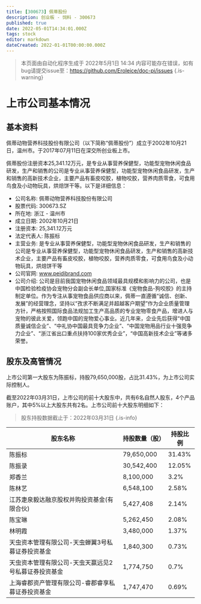```yaml
---
title: [300673] 佩蒂股份
description: 创业板 - 饲料 - 300673
published: true
date: 2022-05-01T14:34:01.000Z
tags: stock
editor: markdown
dateCreated: 2022-01-01T00:00:00.000Z
---
```


> 本页面由自动化程序生成于 2022年5月1日 14:34
> 内容可能存在错误，如有bug请提交issue至：https://github.com/Eroleice/doc-pi/issues
{.is-warning}

# 上市公司基本情况

## 基本资料

佩蒂动物营养科技股份有限公司（以下简称“佩蒂股份”）成立于2002年10月21日，温州市。于2017年07月11日在深交所创业板上市。

佩蒂股份注册资本25,341.12万元，是专业从事营养保健型，功能型宠物休闲食品研发，生产和销售的公司是专业从事营养保健型，功能型宠物休闲食品研发，生产和销售的高新技术企业，主要产品有畜皮咬胶，植物咬胶，营养肉质零食，可食用鸟食及小动物玩具，烘焙饼干等。以下是详细信息：

- 公司名称: 佩蒂动物营养科技股份有限公司
- 股票代码: 300673.SZ
- 所在地: 浙江 - 温州市
- 成立日期: 2002年10月21日
- 注册资本: 25,341.12万元
- 法定代表人: 陈振标
- 主营业务: 是专业从事营养保健型，功能型宠物休闲食品研发，生产和销售的公司是专业从事营养保健型，功能型宠物休闲食品研发，生产和销售的高新技术企业，主要产品有畜皮咬胶，植物咬胶，营养肉质零食，可食用鸟食及小动物玩具，烘焙饼干等
- 公司官网: www.peidibrand.com
- 公司介绍: 公司是目前我国宠物休闲食品领域最具规模和影响力的公司，也是中国检验检疫协会宠物分会副会长单位,国家标准《宠物食品-狗咬胶》的主持制定单位。作为专注从事宠物食品供应商以来，佩蒂一直遵循“诚信、创新、发展”的经营理念，坚持以“孜求不断满足并超越客户期望”作为企业质量管理方针，严格按照国际食品法规加工生产高品质的专业宠物零食产品，增进人与宠物的彼此关爱，领跑中国的宠物爱心事业。近几年来，企业先后获得“中国质量诚信企业”、“中礼协中国最具竞争力企业”、“中国宠物用品行业十强竞争力企业”、“浙江省出口重点扶持100家优秀企业”，“中国高新技术企业”等诸多荣誉。


## 股东及高管情况

上市公司第一大股东为陈振标，持股79,650,000股，占比31.43%，为上市公司实际控制人。

截至2022年03月31日，上市公司的前十大股东中，共有6名自然人股东，4个产品账户，其中5%以上大股东共有2名。上市公司前十大股东明细如下：

> 股东持股数据截止于：2022年03月31日
{.is-info}

| 股东名称 | 持股数量（股） | 持股比例 |
| --- | --- | --- |
| 陈振标 | 79,650,000 | 31.43% |
| 陈振录 | 30,542,400 | 12.05% |
| 郑香兰 | 8,100,000 | 3.2% |
| 陈林艺 | 6,548,100 | 2.58% |
| 江苏疌泉毅达融京股权并购投资基金(有限合伙) | 5,427,408 | 2.14% |
| 陈宝琳 | 5,262,450 | 2.08% |
| 林明霞 | 3,480,000 | 1.37% |
| 天虫资本管理有限公司-天虫蝉翼3号私募证券投资基金 | 1,840,300 | 0.73% |
| 天虫资本管理有限公司-天虫天赢远见2号私募证券投资基金 | 1,774,750 | 0.7% |
| 上海睿郡资产管理有限公司-睿郡睿享私募证券投资基金 | 1,747,470 | 0.69% |




